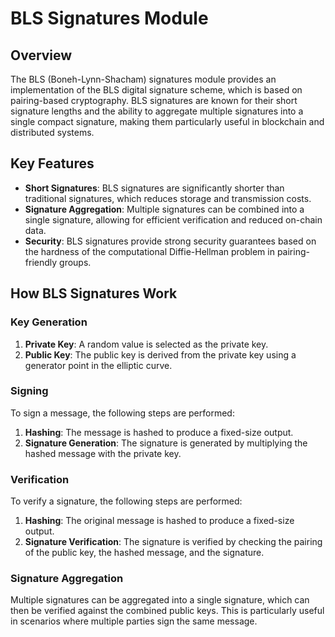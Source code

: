 # BLS Signatures Module

## Overview

The BLS (Boneh-Lynn-Shacham) signatures module provides an implementation of the BLS digital signature scheme, which is based on pairing-based cryptography. BLS signatures are known for their short signature lengths and the ability to aggregate multiple signatures into a single compact signature, making them particularly useful in blockchain and distributed systems.

## Key Features

- **Short Signatures**: BLS signatures are significantly shorter than traditional signatures, which reduces storage and transmission costs.
- **Signature Aggregation**: Multiple signatures can be combined into a single signature, allowing for efficient verification and reduced on-chain data.
- **Security**: BLS signatures provide strong security guarantees based on the hardness of the computational Diffie-Hellman problem in pairing-friendly groups.

## How BLS Signatures Work

### Key Generation

1. **Private Key**: A random value is selected as the private key.
2. **Public Key**: The public key is derived from the private key using a generator point in the elliptic curve.

### Signing

To sign a message, the following steps are performed:

1. **Hashing**: The message is hashed to produce a fixed-size output.
2. **Signature Generation**: The signature is generated by multiplying the hashed message with the private key.

### Verification

To verify a signature, the following steps are performed:

1. **Hashing**: The original message is hashed to produce a fixed-size output.
2. **Signature Verification**: The signature is verified by checking the pairing of the public key, the hashed message, and the signature.

### Signature Aggregation

Multiple signatures can be aggregated into a single signature, which can then be verified against the combined public keys. This is particularly useful in scenarios where multiple parties sign the same message.

 